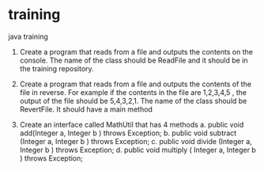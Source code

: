 training
========

java training

1. Create a program that reads from a file and outputs the contents on the console. The name of the class should be ReadFile and it should be in the training repository. 

2. Create a program that reads from a file and outputs the contents of the file in reverse. For example if the contents in the file are 1,2,3,4,5 , the output of the file should be 5,4,3,2,1. The name of the class should be RevertFile. It should have a main method

3. Create an interface called MathUtil that has 4 methods
    a. public void add(Integer a, Integer b ) throws Exception;
    b. public void subtract (Integer a, Integer b ) throws Exception;
    c. public void divide (Integer a, Integer b ) throws Exception;
    d. public void multiply ( Integer a, Integer b ) throws Exception;


